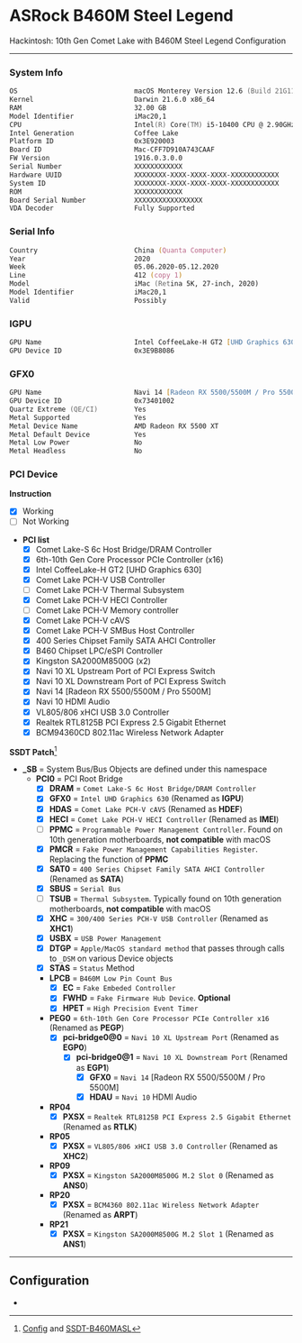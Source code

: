# ASRock B460M Steel Legend

  Hackintosh: 10th Gen Comet Lake with B460M Steel Legend Configuration

---

### System Info

```zsh
OS                             macOS Monterey Version 12.6 (Build 21G115)
Kernel                         Darwin 21.6.0 x86_64
RAM                            32.00 GB
Model Identifier               iMac20,1
CPU                            Intel(R) Core(TM) i5-10400 CPU @ 2.90GHz
Intel Generation               Coffee Lake
Platform ID                    0x3E920003
Board ID                       Mac-CFF7D910A743CAAF
FW Version                     1916.0.3.0.0
Serial Number                  XXXXXXXXXXXX
Hardware UUID                  XXXXXXXX-XXXX-XXXX-XXXX-XXXXXXXXXXXX
System ID                      XXXXXXXX-XXXX-XXXX-XXXX-XXXXXXXXXXXX
ROM                            XXXXXXXXXXXX
Board Serial Number            XXXXXXXXXXXXXXXXX
VDA Decoder                    Fully Supported
```

### Serial Info

```zsh
Country                        China (Quanta Computer)
Year                           2020
Week                           05.06.2020-05.12.2020
Line                           412 (copy 1)
Model                          iMac (Retina 5K, 27-inch, 2020)
Model Identifier               iMac20,1
Valid                          Possibly
```

### IGPU

```zsh
GPU Name                       Intel CoffeeLake-H GT2 [UHD Graphics 630]
GPU Device ID                  0x3E9B8086
```

### GFX0

```zsh
GPU Name                       Navi 14 [Radeon RX 5500/5500M / Pro 5500M]
GPU Device ID                  0x73401002
Quartz Extreme (QE/CI)         Yes
Metal Supported                Yes
Metal Device Name              AMD Radeon RX 5500 XT
Metal Default Device           Yes
Metal Low Power                No
Metal Headless                 No
```

### PCI Device  

**Instruction**
  - [x] Working
  - [ ] Not Working

  - **PCI list**
    - [x] Comet Lake-S 6c Host Bridge/DRAM Controller 					       
    - [x] 6th-10th Gen Core Processor PCIe Controller (x16)  
    - [x] Intel CoffeeLake-H GT2 [UHD Graphics 630]          
    - [x] Comet Lake PCH-V USB Controller                    
    - [ ] Comet Lake PCH-V Thermal Subsystem                 
    - [x] Comet Lake PCH-V HECI Controller  
    - [ ] Comet Lake PCH-V Memory controller                                  
    - [x] Comet Lake PCH-V cAVS                              
    - [x] Comet Lake PCH-V SMBus Host Controller                  
    - [x] 400 Series Chipset Family SATA AHCI Controller                                                                 
    - [x] B460 Chipset LPC/eSPI Controller                               
    - [x] Kingston SA2000M8500G (x2) 
    - [x] Navi 10 XL Upstream Port of PCI Express Switch                                                                                       
    - [x] Navi 10 XL Downstream Port of PCI Express Switch                    
    - [x] Navi 14 [Radeon RX 5500/5500M / Pro 5500M]          
    - [x] Navi 10 HDMI Audio 
    - [x] VL805/806 xHCI USB 3.0 Controller
    - [x] Realtek RTL8125B PCI Express 2.5 Gigabit Ethernet
    - [x] BCM94360CD 802.11ac Wireless Network Adapter    

**SSDT Patch**[^1]
  - **_SB** = System Bus/Bus Objects are defined under this namespace
    - **PCI0** = PCI Root Bridge
      - [x] **DRAM** = `Comet Lake-S 6c Host Bridge/DRAM Controller` 
      - [x] **GFX0** = `Intel UHD Graphics 630` (Renamed as **IGPU**)
      - [x] **HDAS** = `Comet Lake PCH-V cAVS` (Renamed as **HDEF**)
      - [x] **HECI** = `Comet Lake PCH-V HECI Controller` (Renamed as **IMEI**)
      - [ ] **PPMC** = `Programmable Power Management Controller`. Found on 10th generation motherboards, **not compatible** with macOS
      - [x] **PMCR** = `Fake Power Management Capabilities Register`. Replacing the function of **PPMC**
      - [x] **SAT0** = `400 Series Chipset Family SATA AHCI Controller` (Renamed as **SATA**)
      - [x] **SBUS** = `Serial Bus`
      - [ ] **TSUB** = `Thermal Subsystem`. Typically found on 10th generation motherboards, **not compatible** with macOS
      - [x] **XHC** = `300/400 Series PCH-V USB Controller` (Renamed as **XHC1**)
      - [x] **USBX** = `USB Power Management`
      - [x] **DTGP** = `Apple/MacOS standard method` that passes through calls to `_DSM` on various Device objects
      - [x] **STAS** = `Status` Method
      * **LPCB** = `B460M Low Pin Count Bus`
        - [x] **EC** = `Fake Embeded Controller`
        - [x] **FWHD** = `Fake Firmware Hub Device`. **Optional**
        - [x] **HPET** = `High Precision Event Timer`
      * **PEG0** = `6th-10th Gen Core Processor PCIe Controller x16` (Renamed as **PEGP**)
        - [x] **pci-bridge0@0** = `Navi 10 XL Upstream Port` (Renamed as **EGP0**)
          - [x] **pci-bridge0@1** = `Navi 10 XL Downstream Port` (Renamed as **EGP1**)
            - [x] **GFX0** = `Navi 14` [Radeon RX 5500/5500M / Pro 5500M] 
            - [x] **HDAU** = `Navi 10` HDMI Audio
      * **RP04**
        - [x] **PXSX** = `Realtek RTL8125B PCI Express 2.5 Gigabit Ethernet` (Renamed as **RTLK**)
      * **RP05**
        - [x] **PXSX** = `VL805/806 xHCI USB 3.0 Controller` (Renamed as **XHC2**)
      * **RP09**
        - [x] **PXSX** = `Kingston SA2000M8500G M.2 Slot 0` (Renamed as **ANS0**)
      * **RP20**
        - [x] **PXSX** = `BCM4360 802.11ac Wireless Network Adapter` (Renamed as **ARPT**)
      * **RP21**
        - [x] **PXSX** = `Kingston SA2000M8500G M.2 Slot 1` (Renamed as **ANS1**)
      
---

## Configuration

- [^1]: [Config](https://github.com/theofficialcopypaste/ASRockB460MSL/blob/main/config.plist) and [SSDT-B460MASL](https://github.com/theofficialcopypaste/ASRockB460MSL/blob/main/SSDT-B460MASL.dsl)
